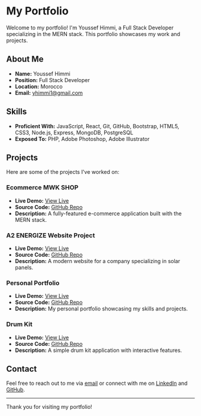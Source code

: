 # My Portfolio

Welcome to my portfolio! I'm Youssef Himmi, a Full Stack Developer specializing in the MERN stack. This portfolio showcases my work and projects.

## About Me

- **Name:** Youssef Himmi
- **Position:** Full Stack Developer
- **Location:** Morocco
- **Email:** [yhimmi1@gmail.com](mailto:yhimmi1@gmail.com)

## Skills

- **Proficient With:** JavaScript, React, Git, GitHub, Bootstrap, HTML5, CSS3, Node.js, Express, MongoDB, PostgreSQL
- **Exposed To:** PHP, Adobe Photoshop, Adobe Illustrator

## Projects

Here are some of the projects I've worked on:

### Ecommerce MWK SHOP
- **Live Demo:** [View Live](https://66a80046043cec0008af93b0--a2y.netlify.app/)
- **Source Code:** [GitHub Repo](https://github.com/youssefamjad1/Ecommerce-MWK-SHOP)
- **Description:** A fully-featured e-commerce application built with the MERN stack.

### A2 ENERGIZE Website Project
- **Live Demo:** [View Live](https://66892ae4eba2bb0008d277e5--a2energize.netlify.app/)
- **Source Code:** [GitHub Repo](https://github.com/youssefamjad1/A2-ENERGIZE-Website)
- **Description:** A modern website for a company specializing in solar panels.

### Personal Portfolio
- **Live Demo:** [View Live](https://paytonpierce.dev)
- **Source Code:** [GitHub Repo](https://github.com/youssefamjad1/Personal-Portfolio)
- **Description:** My personal portfolio showcasing my skills and projects.

### Drum Kit
- **Live Demo:** [View Live](https://66a6372c1bcea700086fa9cb--mydrumkityh.netlify.app/)
- **Source Code:** [GitHub Repo](https://github.com/youssefamjad1/DrumKit)
- **Description:** A simple drum kit application with interactive features.

## Contact

Feel free to reach out to me via [email](mailto:yhimmi1@gmail.com) or connect with me on [LinkedIn](https://www.linkedin.com/in/youssef-himmi-34118989/) and [GitHub](https://github.com/youssefamjad1).

---

Thank you for visiting my portfolio!
